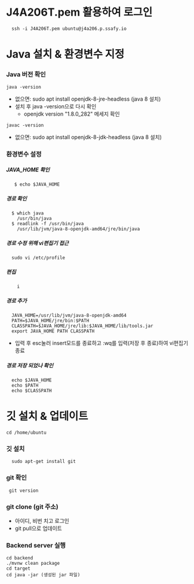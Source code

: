 # J4A206T.pem 활용하여 로그인
```shell
  ssh -i J4A206T.pem ubuntu@j4a206.p.ssafy.io
  ```

# Java 설치 & 환경변수 지정
### Java 버전 확인
 ```shell
 java -version
 ```
- 없으면: sudo apt install openjdk-8-jre-headless (java 8 설치)
- 설치 후 java -version으로 다시 확인
    - openjdk version "1.8.0_282" 메세지 확인
 ```shell
 javac -version
 ```
- 없으면:  sudo apt install openjdk-8-jdk-headless (java 8 설치)

### 환경변수 설정
##### JAVA_HOME 확인
 ```shell
    $ echo $JAVA_HOME
 ```
##### 경로 확인
 ```shell
   $ which java
     /usr/bin/java
   $ readlink -f /usr/bin/java
     /usr/lib/jvm/java-8-openjdk-amd64/jre/bin/java
 ```
##### 경로 수정 위해 vi편집기 접근
 ```shell
   sudo vi /etc/profile
 ```
##### 편집 
 ```shell
     i
 ```
##### 경로 추가
 ```shell
   JAVA_HOME=/usr/lib/jvm/java-8-openjdk-amd64
   PATH=$JAVA_HOME/jre/bin:$PATH
   CLASSPATH=$JAVA_HOME/jre/lib:$JAVA_HOME/lib/tools.jar
   export JAVA_HOME PATH CLASSPATH
 ```
- 입력 후 esc눌러 insert모드를 종료하고 :wq를 입력(저장 후 종료)하여 vi편집기 종료
##### 경로 저장 되었나 확인
 ```shell
   echo $JAVA_HOME
   echo $PATH
   echo $CLASSPATH
 ```

# 깃 설치 & 업데이트
```shell
cd /home/ubuntu
```

### 깃 설치
 ```shell
   sudo apt-get install git
 ```

### git 확인
  ```shell
   git version
  ```

### git clone (git 주소)
  - 아이디, 비번 치고 로그인
  - git pull으로 업데이트

### Backend server 실행
```shell
cd backend
./mvnw clean package
cd target
cd java -jar (생성된 jar 파일)
```
 